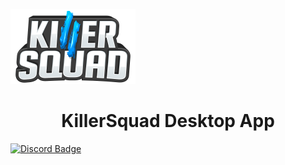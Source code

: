 [![KillerSquad](https://github.com/ColinMoulds/KillerSquad-Dekstop-App/blob/master/Docs/Assets/ks-logo-vertical.png?raw=true)](https://discord.gg/bXVYBps)

<h1 align="center">KillerSquad Desktop App</h1>

[![Discord Badge](https://discordapp.com/api/guilds/147866833511251969/embed.png)](https://discord.gg/bXVYBps)
<br>